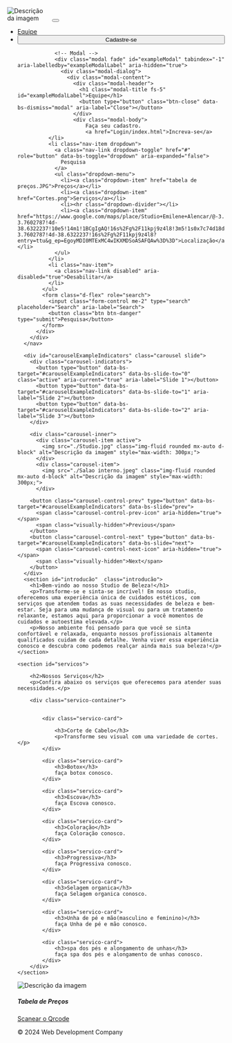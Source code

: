 <!DOCTYPE html>
<html lang="pt-br">
<head>
    <meta charset="UTF-8">
    <meta name="viewport" content="width=device-width, initial-scale=1.0">
    <link href="https://cdn.jsdelivr.net/npm/bootstrap@5.3.3/dist/css/bootstrap.min.css" rel="stylesheet" integrity="sha384-QWTKZyjpPEjISv5WaRU9OFeRpok6YctnYmDr5pNlyT2bRjXh0JMhjY6hW+ALEwIH" crossorigin="anonymous">
</head>
<body>   
    <nav class="navbar navbar-expand-lg navbar-dark bg-primary
        <div class="container-fluid">
          <img src="./Salao.jpeg" class="img-fluid rounded mx-auto d-block" alt="Descrição da imagem"style="max-width: 100px;">          
          <button class="navbar-toggler" type="button" data-bs-toggle="collapse" data-bs-target="#navbarSupportedContent" aria-controls="navbarSupportedContent" aria-expanded="false" aria-label="Toggle navigation">
            <span class="navbar-toggler-icon"></span>
          </button>
          <div class="collapse navbar-collapse" id="navbarSupportedContent">
            <ul class="navbar-nav me-auto mb-2 mb-lg-0">
              <li class="nav-item">
                <a class="nav-link active" aria-current="page" href="#">Equipe</a>
              </li>
              <li class="nav-item">
                <button type="button" class="btn btn-primary" data-bs-toggle="modal" data-bs-target="#exampleModal" style="width: 100%;">
                  Cadastre-se
                </button>
                
                <!-- Modal -->
                <div class="modal fade" id="exampleModal" tabindex="-1" aria-labelledby="exampleModalLabel" aria-hidden="true">
                  <div class="modal-dialog">
                    <div class="modal-content">
                      <div class="modal-header">
                        <h1 class="modal-title fs-5" id="exampleModalLabel">Equipe</h1>
                        <button type="button" class="btn-close" data-bs-dismiss="modal" aria-label="Close"></button>
                      </div>
                      <div class="modal-body">
                          Faça seu cadastro.
                          <a href="Login/index.html">Increva-se</a>
              </li>
              <li class="nav-item dropdown">
                <a class="nav-link dropdown-toggle" href="#" role="button" data-bs-toggle="dropdown" aria-expanded="false">
                  Pesquisa
                </a>
                <ul class="dropdown-menu">
                  <li><a class="dropdown-item" href="tabela de preços.JPG">Preços</a></li>
                  <li><a class="dropdown-item" href="Cortes.png">Serviços</a></li>
                  <li><hr class="dropdown-divider"></li>
                  <li><a class="dropdown-item" href="https://www.google.com/maps/place/Studio+Emilene+Alencar/@-3.7594203,-38.6335349,879m/data=!3m1!1e3!4m17!1m10!3m9!1s0x7c74d18dd0d5317:0x36a49450cd681cb2!2sStudio+Emilene+Alencar!8m2!3d-3.7602787!4d-38.6322237!10e5!14m1!1BCgIgAQ!16s%2Fg%2F11kpj9z4l8!3m5!1s0x7c74d18dd0d5317:0x36a49450cd681cb2!8m2!3d-3.7602787!4d-38.6322237!16s%2Fg%2F11kpj9z4l8?entry=ttu&g_ep=EgoyMDI0MTExMC4wIKXMDSoASAFQAw%3D%3D">Localização</a></li>                  
                </ul>
              </li>
              <li class="nav-item">
                <a class="nav-link disabled" aria-disabled="true">Desabilitar</a>
              </li>
            </ul>
            <form class="d-flex" role="search">
              <input class="form-control me-2" type="search" placeholder="Search" aria-label="Search">
              <button class="btn btn-danger" type="submit">Pesquisa</button>
            </form>
          </div>
        </div>
      </nav>
      
      <div id="carouselExampleIndicators" class="carousel slide">
        <div class="carousel-indicators">
          <button type="button" data-bs-target="#carouselExampleIndicators" data-bs-slide-to="0" class="active" aria-current="true" aria-label="Slide 1"></button>
          <button type="button" data-bs-target="#carouselExampleIndicators" data-bs-slide-to="1" aria-label="Slide 2"></button>
          <button type="button" data-bs-target="#carouselExampleIndicators" data-bs-slide-to="2" aria-label="Slide 3"></button>
        </div>
        
        <div class="carousel-inner">
          <div class="carousel-item active">
            <img src="./Studio.jpg" class="img-fluid rounded mx-auto d-block" alt="Descrição da imagem" style="max-width: 300px;">
          </div>
          <div class="carousel-item">
            <img src="./Salao interno.jpeg" class="img-fluid rounded mx-auto d-block" alt="Descrição da imagem" style="max-width: 300px;">
          </div>  
        
        <button class="carousel-control-prev" type="button" data-bs-target="#carouselExampleIndicators" data-bs-slide="prev">
          <span class="carousel-control-prev-icon" aria-hidden="true"></span>
          <span class="visually-hidden">Previous</span>
        </button>
        <button class="carousel-control-next" type="button" data-bs-target="#carouselExampleIndicators" data-bs-slide="next">
          <span class="carousel-control-next-icon" aria-hidden="true"></span>
          <span class="visually-hidden">Next</span>
        </button>
      </div>
      <section id="introducão"  class="introducão">
        <h1>Bem-vindo ao nosso Studio de Beleza!</h1>
        <p>Transforme-se e sinta-se incrível! Em nosso studio, oferecemos uma experiência única de cuidados estéticos, com serviços que atendem todas as suas necessidades de beleza e bem-estar. Seja para uma mudança de visual ou para um tratamento relaxante, estamos aqui para proporcionar a você momentos de cuidados e autoestima elevada.</p>
        <p>Nosso ambiente foi pensado para que você se sinta confortável e relaxada, enquanto nossos profissionais altamente qualificados cuidam de cada detalhe. Venha viver essa experiência conosco e descubra como podemos realçar ainda mais sua beleza!</p>
    </section>

    <section id="servicos">

        <h2>Nossos Serviços</h2>
        <p>Confira abaixo os serviços que oferecemos para atender suas necessidades.</p>
        
        <div class="servico-container">


            <div class="servico-card">

                <h3>Corte de Cabelo</h3>
                <p>Transforme seu visual com uma variedade de cortes.</p>
            </div>

            <div class="servico-card">
                <h3>Botox</h3>
                faça botox conosco.
            </div>

            <div class="servico-card">
                <h3>Escova</h3>
                faça Escova conosco.
            </div>

            <div class="servico-card">
                <h3>Coloração</h3>
                faça Coloração conosco.
            </div>

            <div class="servico-card">
                <h3>Progressiva</h3>
                faça Progressiva conosco.
            </div>

            <div class="servico-card">
                <h3>Selagem organica</h3>
                faça Selagem organica conosco.
            </div>

            <div class="servico-card">
                <h3>Unha de pé e mão(masculino e feminino)</h3>
                faça Unha de pé e mão conosco.
            </div>

            <div class="servico-card">
                <h3>spa dos pés e alongamento de unhas</h3>
                faça spa dos pés e alongamento de unhas conosco.
            </div>
        </div>
    </section>     

  <div class="card" style="width: 18rem;">
    <img src="./qrcode salao.JPG" class="img-fluid rounded mx-auto d-block" alt="Descrição da imagem" style="max-width: 300px;">
    <div class="card-body">
      <h5 class="card-title">Tabela de Preços</h5>      
      <a href="#" class="btn btn-primary">Scanear o Qrcode</a>      
    </div>
  </div>
  <p class="text-body-secundary mt-5 mb-3">© 2024 Web Development Company</p>
</body>
<script src="https://cdn.jsdelivr.net/npm/bootstrap@5.3.3/dist/js/bootstrap.bundle.min.js" integrity="sha384-YvpcrYf0tY3lHB60NNkmXc5s9fDVZLESaAA55NDzOxhy9GkcIdslK1eN7N6jIeHz" crossorigin="anonymous"></script>
</html>
